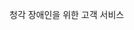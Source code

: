 <Token xmlns:xlink="http://www.w3.org/1999/xlink">청각 장애인을 위한 고객 서비스</Token>

<!--HONumber=May16_HO1-->



